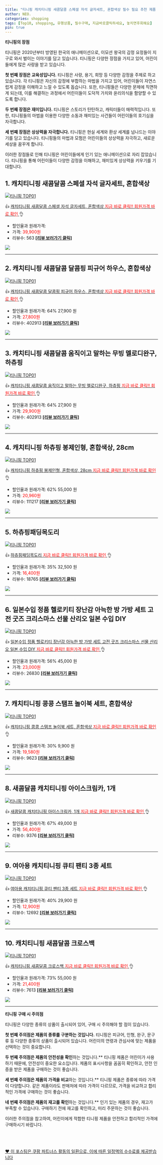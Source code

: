 ```yaml
---
title: "티니핑 캐치티니핑 새콤달콤 스페셜 자석 글자세트, 혼합색상 필수 필요 추천 제품 비교 최저 가격 비교 장점 구매 후기 구매평"
author: NEO.
categories: shopping
tags: [Top10, shopping, 유행상품, 필수구매, 지금바로클릭하세요, 놓치면후회해요]
pin: true
---
```

**티니핑의 장점**

티니핑은 2020년부터 방영된 한국의 애니메이션으로, 이모션 왕국의 감정 요정들이 지구로 와서 벌이는 이야기를 담고 있습니다. 티니핑은 다양한 장점을 가지고 있어, 어린이들에게 많은 사랑을 받고 있습니다.

**첫 번째 장점은 **교육성**입니다.** 티니핑은 사랑, 용기, 희망 등 다양한 감정을 주제로 하고 있습니다. 각 티니핑은 자신의 감정에 부합하는 마법을 가지고 있어, 어린이들이 자연스럽게 감정을 이해하고 느낄 수 있도록 돕습니다. 또한, 티니핑들은 다양한 문제에 직면하게 되는데, 이를 해결하는 과정에서 어린이들이 도덕적 가치와 윤리의식을 함양할 수 있도록 합니다.

**두 번째 장점은 **재미**입니다.** 티니핑은 스토리가 탄탄하고, 캐릭터들이 매력적입니다. 또한, 티니핑들의 마법을 이용한 다양한 소동과 재미있는 사건들이 어린이들의 호기심을 자극합니다.

**세 번째 장점은 **상상력**을 자극합니다.** 티니핑은 현실 세계와 환상 세계를 넘나드는 이야기를 담고 있습니다. 티니핑들의 마법과 모험은 어린이들의 상상력을 자극하고, 새로운 세상을 꿈꾸게 합니다.

이러한 장점들로 인해 티니핑은 어린이들에게 인기 있는 애니메이션으로 자리 잡았습니다. 티니핑을 통해 어린이들이 다양한 감정을 이해하고, 재미있게 상상력을 키우기를 기대합니다.

   

## 1. 캐치티니핑 새콤달콤 스페셜 자석 글자세트, 혼합색상

[![티니핑 TOP01](https://thumbnail6.coupangcdn.com/thumbnails/remote/490x490ex/image/retail/images/2023/09/21/14/5/7b931aab-10c7-4a9e-9f40-43a31e335f63.jpg)](https://link.coupang.com/re/AFFSDP?lptag=AF3617701&subid=GithubCoopas&pageKey=7612751954&traceid=V0-153&itemId=20165823641&vendorItemId=87258153059)


👍 [캐치티니핑 새콤달콤 스페셜 자석 글자세트, 혼합색상 <font color=red> 지금 바로 클릭!! 회원가격 바로 확인 </font> ](https://link.coupang.com/re/AFFSDP?lptag=AF3617701&subid=GithubCoopas&pageKey=7612751954&traceid=V0-153&itemId=20165823641&vendorItemId=87258153059) 👌 


- 할인율과 원래가격: 
- 가격: <span style='color:red'>39,900원</span>
- 리뷰수: 563  [**[리뷰 보러가기 클릭]**](https://link.coupang.com/re/AFFSDP?lptag=AF3617701&subid=GithubCoopas&pageKey=7612751954&traceid=V0-153&itemId=20165823641&vendorItemId=87258153059)

[![](/discount_price.png)](https://link.coupang.com/re/AFFSDP?lptag=AF3617701&subid=GithubCoopas&pageKey=7612751954&traceid=V0-153&itemId=20165823641&vendorItemId=87258153059)

---


   

## 2. 캐치티니핑 새콤달콤 달콤핑 피규어 하우스, 혼합색상

[![티니핑 TOP01](https://thumbnail9.coupangcdn.com/thumbnails/remote/490x490ex/image/retail/images/2023/11/20/10/4/da56396a-9c23-492a-8125-fbd4ffbc60c8.jpg)](https://link.coupang.com/re/AFFSDP?lptag=AF3617701&subid=GithubCoopas&pageKey=7699353704&traceid=V0-153&itemId=20610067976&vendorItemId=87828525927)


👍 [캐치티니핑 새콤달콤 달콤핑 피규어 하우스, 혼합색상 <font color=red> 지금 바로 클릭!! 회원가격 바로 확인 </font> ](https://link.coupang.com/re/AFFSDP?lptag=AF3617701&subid=GithubCoopas&pageKey=7699353704&traceid=V0-153&itemId=20610067976&vendorItemId=87828525927) 👌 


- 할인율과 원래가격: 64%  27,900   원
- 가격: <span style='color:red'>27,800원</span>
- 리뷰수: 402913  [**[리뷰 보러가기 클릭]**](https://link.coupang.com/re/AFFSDP?lptag=AF3617701&subid=GithubCoopas&pageKey=7699353704&traceid=V0-153&itemId=20610067976&vendorItemId=87828525927)

[![](/discount_price.png)](https://link.coupang.com/re/AFFSDP?lptag=AF3617701&subid=GithubCoopas&pageKey=7699353704&traceid=V0-153&itemId=20610067976&vendorItemId=87828525927)

---


   

## 3. 캐치티니핑 새콤달콤 움직이고 말하는 무빙 멜로디완구, 하츄핑

[![티니핑 TOP01](https://thumbnail9.coupangcdn.com/thumbnails/remote/490x490ex/image/retail/images/2023/11/29/15/5/75e127b2-7d3b-455d-894c-f07f0cf6dd44.jpg)](https://link.coupang.com/re/AFFSDP?lptag=AF3617701&subid=GithubCoopas&pageKey=7737545211&traceid=V0-153&itemId=20855508300&vendorItemId=87923004193)


👍 [캐치티니핑 새콤달콤 움직이고 말하는 무빙 멜로디완구, 하츄핑 <font color=red> 지금 바로 클릭!! 회원가격 바로 확인 </font> ](https://link.coupang.com/re/AFFSDP?lptag=AF3617701&subid=GithubCoopas&pageKey=7737545211&traceid=V0-153&itemId=20855508300&vendorItemId=87923004193) 👌 


- 할인율과 원래가격: 64%  27,900   원
- 가격: <span style='color:red'>29,900원</span>
- 리뷰수: 402913  [**[리뷰 보러가기 클릭]**](https://link.coupang.com/re/AFFSDP?lptag=AF3617701&subid=GithubCoopas&pageKey=7737545211&traceid=V0-153&itemId=20855508300&vendorItemId=87923004193)

[![](/discount_price.png)](https://link.coupang.com/re/AFFSDP?lptag=AF3617701&subid=GithubCoopas&pageKey=7737545211&traceid=V0-153&itemId=20855508300&vendorItemId=87923004193)

---


   

## 4. 캐치티니핑 하츄핑 봉제인형, 혼합색상, 28cm

[![티니핑 TOP01](https://thumbnail10.coupangcdn.com/thumbnails/remote/490x490ex/image/retail/images/2023/09/13/16/1/40016975-c185-4867-99a7-f7a811edb526.jpg)](https://link.coupang.com/re/AFFSDP?lptag=AF3617701&subid=GithubCoopas&pageKey=6979292821&traceid=V0-153&itemId=17044133819&vendorItemId=87176683631)


👍 [캐치티니핑 하츄핑 봉제인형, 혼합색상, 28cm <font color=red> 지금 바로 클릭!! 회원가격 바로 확인 </font> ](https://link.coupang.com/re/AFFSDP?lptag=AF3617701&subid=GithubCoopas&pageKey=6979292821&traceid=V0-153&itemId=17044133819&vendorItemId=87176683631) 👌 


- 할인율과 원래가격: 62%  55,000   원
- 가격: <span style='color:red'>20,960원</span>
- 리뷰수: 111217  [**[리뷰 보러가기 클릭]**](https://link.coupang.com/re/AFFSDP?lptag=AF3617701&subid=GithubCoopas&pageKey=6979292821&traceid=V0-153&itemId=17044133819&vendorItemId=87176683631)

[![](/discount_price.png)](https://link.coupang.com/re/AFFSDP?lptag=AF3617701&subid=GithubCoopas&pageKey=6979292821&traceid=V0-153&itemId=17044133819&vendorItemId=87176683631)

---


   

## 5. 하츄핑패딩목도리

[![티니핑 TOP01](https://thumbnail8.coupangcdn.com/thumbnails/remote/490x490ex/image/vendor_inventory/01d0/380fc600964e8334f9f77f5c546abddaeb6b30e249f7862d4f2c7add10a5.jpg)](https://link.coupang.com/re/AFFSDP?lptag=AF3617701&subid=GithubCoopas&pageKey=6954146276&traceid=V0-153&itemId=16906768830&vendorItemId=85927083962)


👍 [하츄핑패딩목도리 <font color=red> 지금 바로 클릭!! 회원가격 바로 확인 </font> ](https://link.coupang.com/re/AFFSDP?lptag=AF3617701&subid=GithubCoopas&pageKey=6954146276&traceid=V0-153&itemId=16906768830&vendorItemId=85927083962) 👌 


- 할인율과 원래가격: 35%  32,500   원
- 가격: <span style='color:red'>16,400원</span>
- 리뷰수: 18765  [**[리뷰 보러가기 클릭]**](https://link.coupang.com/re/AFFSDP?lptag=AF3617701&subid=GithubCoopas&pageKey=6954146276&traceid=V0-153&itemId=16906768830&vendorItemId=85927083962)

[![](/discount_price.png)](https://link.coupang.com/re/AFFSDP?lptag=AF3617701&subid=GithubCoopas&pageKey=6954146276&traceid=V0-153&itemId=16906768830&vendorItemId=85927083962)

---


   

## 6. 일본수입 정품 헬로키티 장난감 아늑한 방 가방 세트 고전 굿즈 크리스마스 선물 산리오 일본 수입 DIY

[![티니핑 TOP01](https://thumbnail8.coupangcdn.com/thumbnails/remote/490x490ex/image/vendor_inventory/dc91/095cfb854dd1ca42715d9952de51972538ae8425975a5943374b4f6adb5f.jpeg)](https://link.coupang.com/re/AFFSDP?lptag=AF3617701&subid=GithubCoopas&pageKey=7763228884&traceid=V0-153&itemId=20939898334&vendorItemId=88006214092)


👍 [일본수입 정품 헬로키티 장난감 아늑한 방 가방 세트 고전 굿즈 크리스마스 선물 산리오 일본 수입 DIY <font color=red> 지금 바로 클릭!! 회원가격 바로 확인 </font> ](https://link.coupang.com/re/AFFSDP?lptag=AF3617701&subid=GithubCoopas&pageKey=7763228884&traceid=V0-153&itemId=20939898334&vendorItemId=88006214092) 👌 


- 할인율과 원래가격: 56%  45,000   원
- 가격: <span style='color:red'>23,000원</span>
- 리뷰수: 26830  [**[리뷰 보러가기 클릭]**](https://link.coupang.com/re/AFFSDP?lptag=AF3617701&subid=GithubCoopas&pageKey=7763228884&traceid=V0-153&itemId=20939898334&vendorItemId=88006214092)

[![](/discount_price.png)](https://link.coupang.com/re/AFFSDP?lptag=AF3617701&subid=GithubCoopas&pageKey=7763228884&traceid=V0-153&itemId=20939898334&vendorItemId=88006214092)

---


   

## 7. 캐치티니핑 콩콩 스탬프 놀이북 세트, 혼합색상

[![티니핑 TOP01](https://thumbnail8.coupangcdn.com/thumbnails/remote/490x490ex/image/retail/images/2889964823075263-8ed59383-ab52-455d-84a1-18da1dfc4ba7.jpg)](https://link.coupang.com/re/AFFSDP?lptag=AF3617701&subid=GithubCoopas&pageKey=6473137493&traceid=V0-153&itemId=14137334307&vendorItemId=81384064596)


👍 [캐치티니핑 콩콩 스탬프 놀이북 세트, 혼합색상 <font color=red> 지금 바로 클릭!! 회원가격 바로 확인 </font> ](https://link.coupang.com/re/AFFSDP?lptag=AF3617701&subid=GithubCoopas&pageKey=6473137493&traceid=V0-153&itemId=14137334307&vendorItemId=81384064596) 👌 


- 할인율과 원래가격: 30%  9,900   원
- 가격: <span style='color:red'>19,580원</span>
- 리뷰수: 9623  [**[리뷰 보러가기 클릭]**](https://link.coupang.com/re/AFFSDP?lptag=AF3617701&subid=GithubCoopas&pageKey=6473137493&traceid=V0-153&itemId=14137334307&vendorItemId=81384064596)

[![](/discount_price.png)](https://link.coupang.com/re/AFFSDP?lptag=AF3617701&subid=GithubCoopas&pageKey=6473137493&traceid=V0-153&itemId=14137334307&vendorItemId=81384064596)

---


   

## 8. 새콤달콤 캐치티니핑 아이스크림카, 1개

[![티니핑 TOP01](https://thumbnail8.coupangcdn.com/thumbnails/remote/490x490ex/image/retail/images/2023/10/11/17/1/7c3c437c-9988-4efd-8686-9c1f598458ae.jpg)](https://link.coupang.com/re/AFFSDP?lptag=AF3617701&subid=GithubCoopas&pageKey=7594877374&traceid=V0-153&itemId=20077483751&vendorItemId=87417518903)


👍 [새콤달콤 캐치티니핑 아이스크림카, 1개 <font color=red> 지금 바로 클릭!! 회원가격 바로 확인 </font> ](https://link.coupang.com/re/AFFSDP?lptag=AF3617701&subid=GithubCoopas&pageKey=7594877374&traceid=V0-153&itemId=20077483751&vendorItemId=87417518903) 👌 


- 할인율과 원래가격: 67%  49,000   원
- 가격: <span style='color:red'>56,400원</span>
- 리뷰수: 9376  [**[리뷰 보러가기 클릭]**](https://link.coupang.com/re/AFFSDP?lptag=AF3617701&subid=GithubCoopas&pageKey=7594877374&traceid=V0-153&itemId=20077483751&vendorItemId=87417518903)

[![](/discount_price.png)](https://link.coupang.com/re/AFFSDP?lptag=AF3617701&subid=GithubCoopas&pageKey=7594877374&traceid=V0-153&itemId=20077483751&vendorItemId=87417518903)

---


   

## 9. 여아용 캐치티니핑 큐티 팬티 3종 세트

[![티니핑 TOP01](https://thumbnail9.coupangcdn.com/thumbnails/remote/490x490ex/image/rs_quotation_api/rkwjxp0a/8db076a70fe847c8bcd2633372acd8f6.jpg)](https://link.coupang.com/re/AFFSDP?lptag=AF3617701&subid=GithubCoopas&pageKey=7214196482&traceid=V0-153&itemId=18265166877&vendorItemId=85411569310)


👍 [여아용 캐치티니핑 큐티 팬티 3종 세트 <font color=red> 지금 바로 클릭!! 회원가격 바로 확인 </font> ](https://link.coupang.com/re/AFFSDP?lptag=AF3617701&subid=GithubCoopas&pageKey=7214196482&traceid=V0-153&itemId=18265166877&vendorItemId=85411569310) 👌 


- 할인율과 원래가격: 40%  29,900   원
- 가격: <span style='color:red'>12,900원</span>
- 리뷰수: 12692  [**[리뷰 보러가기 클릭]**](https://link.coupang.com/re/AFFSDP?lptag=AF3617701&subid=GithubCoopas&pageKey=7214196482&traceid=V0-153&itemId=18265166877&vendorItemId=85411569310)

[![](/discount_price.png)](https://link.coupang.com/re/AFFSDP?lptag=AF3617701&subid=GithubCoopas&pageKey=7214196482&traceid=V0-153&itemId=18265166877&vendorItemId=85411569310)

---


   

## 10. 캐치티니핑 새콤달콤 크로스백

[![티니핑 TOP01](https://thumbnail6.coupangcdn.com/thumbnails/remote/490x490ex/image/retail/images/2023/11/22/12/6/2acb1318-1457-4754-a082-6c1f5aa6c0fd.jpg)](https://link.coupang.com/re/AFFSDP?lptag=AF3617701&subid=GithubCoopas&pageKey=7732956151&traceid=V0-153&itemId=20784376232&vendorItemId=87854100876)


👍 [캐치티니핑 새콤달콤 크로스백 <font color=red> 지금 바로 클릭!! 회원가격 바로 확인 </font> ](https://link.coupang.com/re/AFFSDP?lptag=AF3617701&subid=GithubCoopas&pageKey=7732956151&traceid=V0-153&itemId=20784376232&vendorItemId=87854100876) 👌 


- 할인율과 원래가격: 73%  55,000   원
- 가격: <span style='color:red'>21,400원</span>
- 리뷰수: 7613  [**[리뷰 보러가기 클릭]**](https://link.coupang.com/re/AFFSDP?lptag=AF3617701&subid=GithubCoopas&pageKey=7732956151&traceid=V0-153&itemId=20784376232&vendorItemId=87854100876)

[![](/discount_price.png)](https://link.coupang.com/re/AFFSDP?lptag=AF3617701&subid=GithubCoopas&pageKey=7732956151&traceid=V0-153&itemId=20784376232&vendorItemId=87854100876)

---
**티니핑 구매 시 주의점**

티니핑은 다양한 종류의 상품이 출시되어 있어, 구매 시 주의해야 할 점이 있습니다.

**첫 번째 주의점은 **제품의 종류를 구분**하는 것입니다.** 티니핑은 피규어, 인형, 완구, 문구류 등 다양한 종류의 상품이 출시되어 있습니다. 어린이의 연령과 관심사에 맞는 제품을 선택하는 것이 중요합니다.

**두 번째 주의점은 **제품의 안전성**을 확인**하는 것입니다.** 티니핑 제품은 어린이가 사용하기 때문에, 안전성이 중요한 요소입니다. 제품의 표시사항을 꼼꼼히 확인하고, 안전 인증을 받은 제품을 구매하는 것이 좋습니다.

**세 번째 주의점은 **제품의 가격**을 비교**하는 것입니다.** 티니핑 제품은 종류에 따라 가격이 다양합니다. 같은 제품이라도 판매처에 따라 가격이 다르므로, 가격을 비교하고 합리적인 가격에 구매하는 것이 좋습니다.

**네 번째 주의점은 **제품의 재고**를 확인**하는 것입니다.** 인기 있는 제품의 경우, 재고가 부족할 수 있습니다. 구매하기 전에 재고를 확인하고, 미리 주문하는 것이 좋습니다.

이러한 주의점을 참고하여, 어린이에게 적합한 티니핑 제품을 안전하고 합리적인 가격에 구매하시기 바랍니다.<br><br><br><br><br> [ ❤  이 포스팅은 쿠팡 파트너스 활동의 일환으로, 이에 따른 일정액의 수수료를 제공받습니다](https://link.coupang.com/a/bcEFyh)